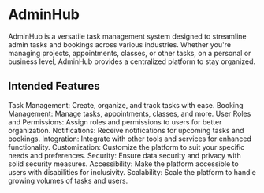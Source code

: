 # AdminHub
AdminHub is a versatile task management system designed to streamline admin tasks and bookings across various industries. Whether you're managing projects, appointments, classes, or other tasks, on a personal or business level, AdminHub provides a centralized platform to stay organized.

## Intended Features
Task Management: Create, organize, and track tasks with ease.
Booking Management: Manage tasks, appointments, classes, and more.
User Roles and Permissions: Assign roles and permissions to users for better organization.
Notifications: Receive notifications for upcoming tasks and bookings.
Integration: Integrate with other tools and services for enhanced functionality.
Customization: Customize the platform to suit your specific needs and preferences.
Security: Ensure data security and privacy with solid security measures.
Accessibility: Make the platform accessible to users with disabilities for inclusivity.
Scalability: Scale the platform to handle growing volumes of tasks and users.
